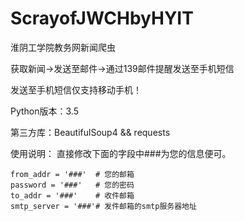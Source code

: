 # ScrayofJWCHbyHYIT

淮阴工学院教务网新闻爬虫

获取新闻->发送至邮件->通过139邮件提醒发送至手机短信

发送至手机短信仅支持移动手机！

Python版本：3.5

第三方库：BeautifulSoup4 && requests

使用说明：
直接修改下面的字段中###为您的信息便可。

	from_addr = '###'  # 您的邮箱
	password = '###'   # 您的密码
	to_addr = '###'    # 收件邮箱
	smtp_server = '###'# 发件邮箱的smtp服务器地址
